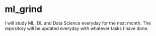 # ml_grind
I will study ML, DL and Data Science everyday for the next month. The repository will be updated everyday with whatever tasks I have done. 
